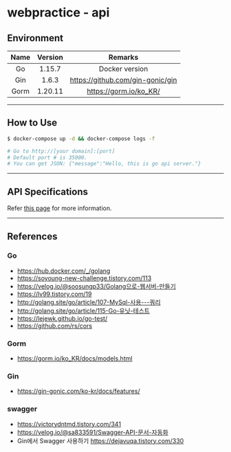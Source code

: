 # webpractice - api

## Environment

| Name | Version | Remarks                            |
|:----:|:-------:|:----------------------------------:|
| Go   | 1.15.7  | Docker version                     |
| Gin  | 1.6.3   | <https://github.com/gin-gonic/gin> |
| Gorm | 1.20.11 | <https://gorm.io/ko_KR/>           |

---

## How to Use

```bash
$ docker-compose up -d && docker-compose logs -f

# Go to http://[your domain]:[port]
# Default port # is 35000.
# You can get JSON: {"message":"Hello, this is go api server."}
```

---

## API Specifications

Refer [this page](../API_doc.md) for more information.

---

## References

### Go

- <https://hub.docker.com/_/golang>
- <https://soyoung-new-challenge.tistory.com/113>
- <https://velog.io/@soosungp33/Golang으로-웹서버-만들기>
- <https://lv99.tistory.com/19>
- <http://golang.site/go/article/107-MySql-사용---쿼리>
- <http://golang.site/go/article/115-Go-유닛-테스트>
- <https://lejewk.github.io/go-test/>
- <https://github.com/rs/cors>

### Gorm

- <https://gorm.io/ko_KR/docs/models.html>

### Gin

- <https://gin-gonic.com/ko-kr/docs/features/>

### swagger

- <https://victorydntmd.tistory.com/341>
- <https://velog.io/@sa833591/Swagger-API-문서-자동화>
- Gin에서 Swagger 사용하기 <https://dejavuqa.tistory.com/330>

